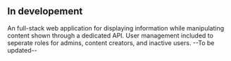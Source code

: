 ## In developement 
An full-stack web application for displaying information while manipulating content shown through a dedicated API. 
User management included to seperate roles for admins, content creators, and inactive users.
--To be updated-- 
